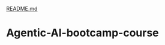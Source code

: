 [README.md](https://github.com/user-attachments/files/21566258/README.md)
# Agentic-AI-bootcamp-course
